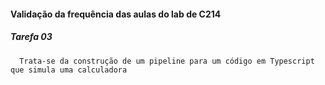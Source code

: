 #### Validação da frequência das aulas do lab de C214

##### Tarefa 03 

      Trata-se da construção de um pipeline para um código em Typescript que simula uma calculadora
